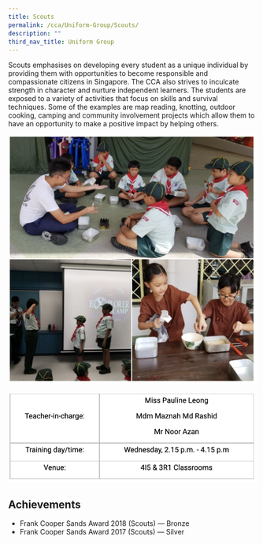 ```yaml
---
title: Scouts
permalink: /cca/Uniform-Group/Scouts/
description: ""
third_nav_title: Uniform Group
---
```

Scouts emphasises on developing every student as a unique individual by providing them with opportunities to become responsible and compassionate citizens in Singapore. The CCA also strives to inculcate strength in character and nurture independent learners. The students are exposed to a variety of activities that focus on skills and survival techniques. Some of the examples are map reading, knotting, outdoor cooking, camping and community involvement projects which allow them to have an opportunity to make a positive impact by helping others.

![](/images/scouts.png)

![](/images/scouts2.png)

Achievements
------------

*   Frank Cooper Sands Award 2018 (Scouts) — Bronze
*   Frank Cooper Sands Award 2017 (Scouts) — Silver

